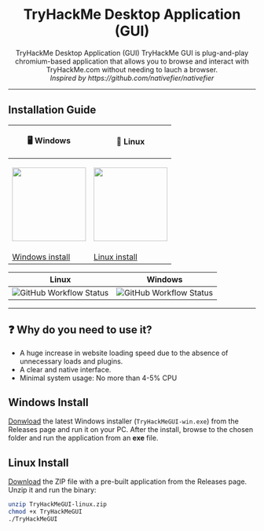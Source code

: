 <h1 align="center">
TryHackMe Desktop Application (GUI)
</h1>
<p align="center">
TryHackMe Desktop Application (GUI)
TryHackMe GUI is plug-and-play chromium-based application that allows you to browse and interact with TryHackMe.com without needing to lauch a browser. <br>
  <i>Inspired by https://github.com/nativefier/nativefier</i>
</p>
<hr>

## Installation Guide

| <p align="center">🖥️ Windows | <p align="center">🐧 Linux |
| --------------------------------------------------------------------- | --------------------------------------------------------------------------------- |
| <p align="center"><img src="https://cdn.svgporn.com/logos/microsoft-windows.svg" width="150" height="150" /></p>    | <p align="center"><img src="https://cdn.svgporn.com/logos/linux-tux.svg" width="150" height="150" /></p>                |
| <a href="https://github.com/Swafox/tryhackme-gui#windows-install"> Windows install                             | <a href="https://github.com/Swafox/tryhackme-gui#linux-install"> Linux install                                              |

| Linux                                                                                                                   | Windows
| ----------------------------------------------------------------------------------------------------------------------- | -------------------------------------------------------------------------------------------------------------------------- |
| ![GitHub Workflow Status](https://img.shields.io/github/workflow/status/ciphey/ciphey/Python%20application?label=Linux) | ![GitHub Workflow Status](https://img.shields.io/github/checks-status/Swafox/tryhackme-gui/1.1?color=green&label=Windows&logo=Windows) | ![GitHub Workflow Status](https://img.shields.io/github/checks-status/Swafox/tryhackme-gui/1.1?color=green&label=Linux&logo=Linux) |
<hr>

## ❓ Why do you need to use it?
- A huge increase in website loading speed due to the absence of unnecessary loads and plugins.
- A clear and native interface.
- Minimal system usage: No more than 4-5% CPU

## Windows Install
<a href="https://github.com/Swafox/tryhackme-gui/releases/download/1.1/TryHackMeGUI-win.exe">Donwload</a> the latest Windows installer (`TryHackMeGUI-win.exe`) from the Releases page and run it on your PC. After the install, browse to the chosen folder and run the application from an **exe** file.

## Linux Install
<a href="https://github.com/Swafox/tryhackme-gui/releases/download/1.1/TryHackMeGUI-linux.zip">Download</a> the ZIP file with a pre-built application from the Releases page.
Unzip it and run the binary:
```bash
unzip TryHackMeGUI-linux.zip
chmod +x TryHackMeGUI
./TryHackMeGUI
```
